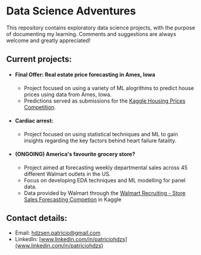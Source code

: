 # Data Science Adventures

This repository contains exploratory data science projects, with the purpose of documenting my learning. Comments and suggestions are always welcome and greatly appreciated!

## Current projects:

- #### Final Offer: Real estate price forecasting in Ames, Iowa

  - Project focused on using a variety of ML alogrithms to predict house prices using data from Ames, Iowa.
  - Predictions served as submissions for the [Kaggle Housing Prices Competition](https://www.kaggle.com/c/home-data-for-ml-course).

- #### Cardiac arrest: 
  - Project focused on using statistical techniques and ML to gain insights regarding the key factors behind heart failure fatality.
  
- #### (ONGOING) America's favourite grocery store?
  - Project aimed at forecasting weekly departmental sales across 45 different Walmart outlets in the US.
  - Focus on developing EDA techniques and ML modelling for panel data.
  - Data provided by Walmart through the [Walmart Recruiting - Store Sales Forecasting Competion](https://www.kaggle.com/c/walmart-recruiting-store-sales-forecasting/data) in Kaggle

## Contact details:
- Email: hdzsen.patricio@gmail.com
- LinkedIn: [www.linkedin.com/in/patriciohdzs](www.linkedin.com/in/patriciohdzs)
